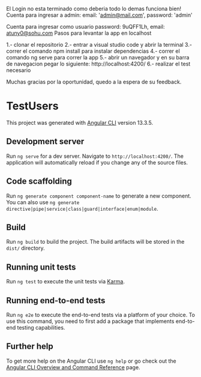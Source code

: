 El Login no esta terminado como deberia todo lo demas funciona bien! Cuenta para ingresar a admin: email: 'admin@mail.com', password: 'admin'

  Cuenta para ingresar como usuario
  password: 9uQFF1Lh,  email: atuny0@sohu.com
Pasos para levantar la app en localhost

1.- clonar el repositorio 2.- entrar a visual studio code y abrir la terminal 3.- correr el comando npm install para instalar dependencias 4.- correr el comando ng serve para correr la app 5.- abrir un navegador y en su barra de navegacion pegar lo siguiente: http://localhost:4200/ 6.- realizar el test necesario

Muchas gracias por la oportunidad, quedo a la espera de su feedback.


# TestUsers

This project was generated with [Angular CLI](https://github.com/angular/angular-cli) version 13.3.5.

## Development server

Run `ng serve` for a dev server. Navigate to `http://localhost:4200/`. The application will automatically reload if you change any of the source files.

## Code scaffolding

Run `ng generate component component-name` to generate a new component. You can also use `ng generate directive|pipe|service|class|guard|interface|enum|module`.

## Build

Run `ng build` to build the project. The build artifacts will be stored in the `dist/` directory.

## Running unit tests

Run `ng test` to execute the unit tests via [Karma](https://karma-runner.github.io).

## Running end-to-end tests

Run `ng e2e` to execute the end-to-end tests via a platform of your choice. To use this command, you need to first add a package that implements end-to-end testing capabilities.

## Further help

To get more help on the Angular CLI use `ng help` or go check out the [Angular CLI Overview and Command Reference](https://angular.io/cli) page.
